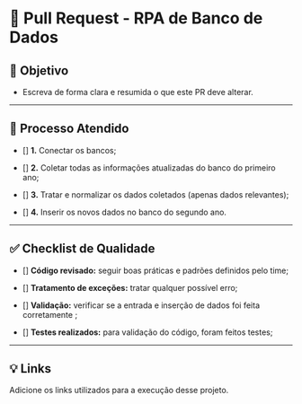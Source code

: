 # 🚀 **Pull Request** - RPA de Banco de Dados

## 📄 Objetivo
- Escreva de forma clara e resumida o que este PR deve alterar.

---

## 🔄 Processo Atendido
- [] **1.**  Conectar os bancos;

- [] **2.** Coletar todas as informações atualizadas do banco do primeiro ano;

- [] **3.** Tratar e normalizar os dados coletados (apenas dados relevantes);

- [] **4.** Inserir os novos dados no banco do segundo ano.

---

## ✅ Checklist de Qualidade
- [] **Código revisado:** seguir boas práticas e padrões definidos pelo time;

- [] **Tratamento de exceções:** tratar qualquer possível erro;

- [] **Validação:** verificar se a entrada e inserção de dados foi feita corretamente ;

- [] **Testes realizados:** para validação do código, foram feitos testes;

---

## 💡 Links
Adicione os links utilizados para a execução desse projeto.